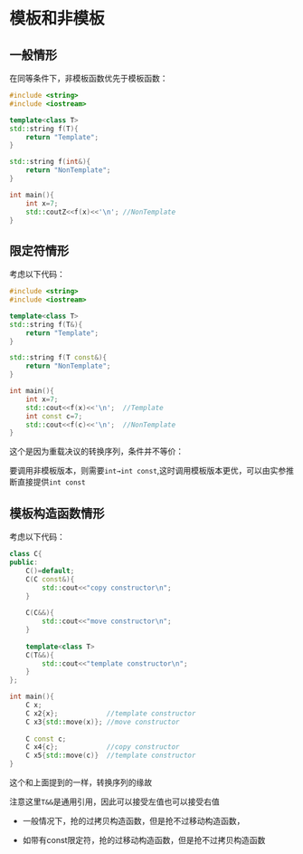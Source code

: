 # 模板和非模板

## 一般情形

在同等条件下，非模板函数优先于模板函数：

```cpp
#include <string>
#include <iostream>

template<class T>
std::string f(T){
    return "Template";
}

std::string f(int&){
    return "NonTemplate";
}

int main(){
    int x=7;
    std::coutZ<<f(x)<<'\n';	//NonTemplate
}
```

## 限定符情形

考虑以下代码：

```cpp
#include <string>
#include <iostream>

template<class T>
std::string f(T&){
    return "Template";
}

std::string f(T const&){
    return "NonTemplate";
}

int main(){
    int x=7;
    std::cout<<f(x)<<'\n';	//Template
    int const c=7;
    std::cout<<f(c)<<'\n';	//NonTemplate
}
```

这个是因为重载决议的转换序列，条件并不等价：

要调用非模板版本，则需要`int→int const`,这时调用模板版本更优，可以由实参推断直接提供`int const`

## 模板构造函数情形

考虑以下代码：

```cpp
class C{
public:
    C()=default;
    C(C const&){
        std::cout<<"copy constructor\n";
    }
    
    C(C&&){
        std::cout<<"move constructor\n";
    }
    
    template<class T>
    C(T&&){
        std::cout<<"template constructor\n";
    }
};

int main(){
    C x;
    C x2{x};			//template constructor
    C x3{std::move(x)};	//move constructor
    
    C const c;
    C x4{c};			//copy constructor
    C x5{std::move(c)}	//template constructor
}
```

这个和上面提到的一样，转换序列的缘故

注意这里`T&&`是通用引用，因此可以接受左值也可以接受右值

* 一般情况下，抢的过拷贝构造函数，但是抢不过移动构造函数，

* 如带有const限定符，抢的过移动构造函数，但是抢不过拷贝构造函数

